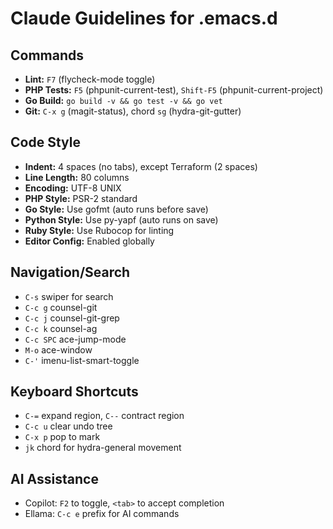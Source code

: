 # Claude Guidelines for .emacs.d

## Commands
- **Lint:** `F7` (flycheck-mode toggle)
- **PHP Tests:** `F5` (phpunit-current-test), `Shift-F5` (phpunit-current-project)
- **Go Build:** `go build -v && go test -v && go vet`
- **Git:** `C-x g` (magit-status), chord `sg` (hydra-git-gutter)

## Code Style
- **Indent:** 4 spaces (no tabs), except Terraform (2 spaces)
- **Line Length:** 80 columns
- **Encoding:** UTF-8 UNIX
- **PHP Style:** PSR-2 standard
- **Go Style:** Use gofmt (auto runs before save)
- **Python Style:** Use py-yapf (auto runs on save)
- **Ruby Style:** Use Rubocop for linting
- **Editor Config:** Enabled globally

## Navigation/Search
- `C-s` swiper for search
- `C-c g` counsel-git
- `C-c j` counsel-git-grep
- `C-c k` counsel-ag
- `C-c SPC` ace-jump-mode
- `M-o` ace-window
- `C-'` imenu-list-smart-toggle

## Keyboard Shortcuts
- `C-=` expand region, `C--` contract region
- `C-c u` clear undo tree
- `C-x p` pop to mark
- `jk` chord for hydra-general movement

## AI Assistance
- Copilot: `F2` to toggle, `<tab>` to accept completion
- Ellama: `C-c e` prefix for AI commands
